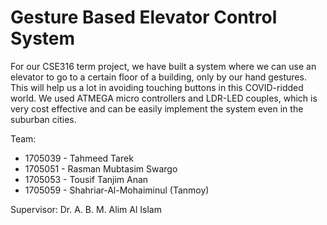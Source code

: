 # Gesture Based Elevator Control System
 
For our CSE316 term project, we have built a system where we can use an elevator to go to a certain floor of a building, only by our hand gestures. This will help us a lot in avoiding touching buttons in this COVID-ridded world. We used ATMEGA micro controllers and LDR-LED couples, which is very cost effective and can be easily implement the system even in the suburban cities.

Team:
- 1705039 - Tahmeed Tarek
- 1705051 - Rasman Mubtasim Swargo
- 1705053 - Tousif Tanjim Anan
- 1705059 - Shahriar-Al-Mohaiminul (Tanmoy)

Supervisor:
Dr. A. B. M. Alim Al Islam
